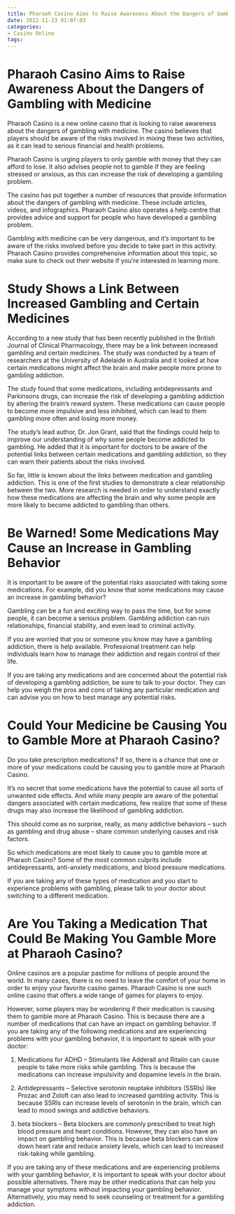 ```yaml
---
title: Pharaoh Casino Aims to Raise Awareness About the Dangers of Gambling with Medicine
date: 2022-11-23 01:07:03
categories:
- Casino Online
tags:
---
```



#  Pharaoh Casino Aims to Raise Awareness About the Dangers of Gambling with Medicine

Pharaoh Casino is a new online casino that is looking to raise awareness about the dangers of gambling with medicine. The casino believes that players should be aware of the risks involved in mixing these two activities, as it can lead to serious financial and health problems.

Pharaoh Casino is urging players to only gamble with money that they can afford to lose. It also advises people not to gamble if they are feeling stressed or anxious, as this can increase the risk of developing a gambling problem.

The casino has put together a number of resources that provide information about the dangers of gambling with medicine. These include articles, videos, and infographics. Pharaoh Casino also operates a help centre that provides advice and support for people who have developed a gambling problem.

Gambling with medicine can be very dangerous, and it’s important to be aware of the risks involved before you decide to take part in this activity. Pharaoh Casino provides comprehensive information about this topic, so make sure to check out their website if you’re interested in learning more.

#  Study Shows a Link Between Increased Gambling and Certain Medicines

According to a new study that has been recently published in the British Journal of Clinical Pharmacology, there may be a link between increased gambling and certain medicines. The study was conducted by a team of researchers at the University of Adelaide in Australia and it looked at how certain medications might affect the brain and make people more prone to gambling addiction.

The study found that some medications, including antidepressants and Parkinsons drugs, can increase the risk of developing a gambling addiction by altering the brain’s reward system. These medications can cause people to become more impulsive and less inhibited, which can lead to them gambling more often and losing more money.

The study’s lead author, Dr. Jon Grant, said that the findings could help to improve our understanding of why some people become addicted to gambling. He added that it is important for doctors to be aware of the potential links between certain medications and gambling addiction, so they can warn their patients about the risks involved.

So far, little is known about the links between medication and gambling addiction. This is one of the first studies to demonstrate a clear relationship between the two. More research is needed in order to understand exactly how these medications are affecting the brain and why some people are more likely to become addicted to gambling than others.

#  Be Warned! Some Medications May Cause an Increase in Gambling Behavior

It is important to be aware of the potential risks associated with taking some medications. For example, did you know that some medications may cause an increase in gambling behavior?

Gambling can be a fun and exciting way to pass the time, but for some people, it can become a serious problem. Gambling addiction can ruin relationships, financial stability, and even lead to criminal activity.

If you are worried that you or someone you know may have a gambling addiction, there is help available. Professional treatment can help individuals learn how to manage their addiction and regain control of their life.

If you are taking any medications and are concerned about the potential risk of developing a gambling addiction, be sure to talk to your doctor. They can help you weigh the pros and cons of taking any particular medication and can advise you on how to best manage any potential risks.

#  Could Your Medicine be Causing You to Gamble More at Pharaoh Casino?

Do you take prescription medications? If so, there is a chance that one or more of your medications could be causing you to gamble more at Pharaoh Casino.

It’s no secret that some medications have the potential to cause all sorts of unwanted side effects. And while many people are aware of the potential dangers associated with certain medications, few realize that some of these drugs may also increase the likelihood of gambling addiction.

This should come as no surprise, really, as many addictive behaviors – such as gambling and drug abuse – share common underlying causes and risk factors.

So which medications are most likely to cause you to gamble more at Pharaoh Casino? Some of the most common culprits include antidepressants, anti-anxiety medications, and blood pressure medications.

If you are taking any of these types of medication and you start to experience problems with gambling, please talk to your doctor about switching to a different medication.

#  Are You Taking a Medication That Could Be Making You Gamble More at Pharaoh Casino?

Online casinos are a popular pastime for millions of people around the world. In many cases, there is no need to leave the comfort of your home in order to enjoy your favorite casino games. Pharaoh Casino is one such online casino that offers a wide range of games for players to enjoy.

However, some players may be wondering if their medication is causing them to gamble more at Pharaoh Casino. This is because there are a number of medications that can have an impact on gambling behavior. If you are taking any of the following medications and are experiencing problems with your gambling behavior, it is important to speak with your doctor:

1) Medications for ADHD – Stimulants like Adderall and Ritalin can cause people to take more risks while gambling. This is because the medications can increase impulsivity and dopamine levels in the brain.

2) Antidepressants – Selective serotonin reuptake inhibitors (SSRIs) like Prozac and Zoloft can also lead to increased gambling activity. This is because SSRIs can increase levels of serotonin in the brain, which can lead to mood swings and addictive behaviors.

3) beta blockers – Beta blockers are commonly prescribed to treat high blood pressure and heart conditions. However, they can also have an impact on gambling behavior. This is because beta blockers can slow down heart rate and reduce anxiety levels, which can lead to increased risk-taking while gambling.

If you are taking any of these medications and are experiencing problems with your gambling behavior, it is important to speak with your doctor about possible alternatives. There may be other medications that can help you manage your symptoms without impacting your gambling behavior. Alternatively, you may need to seek counseling or treatment for a gambling addiction.